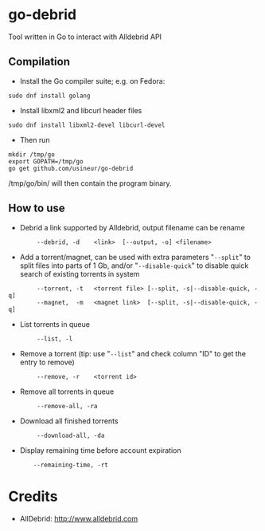 go-debrid
===========

Tool written in Go to interact with Alldebrid API

Compilation
-----------

* Install the Go compiler suite; e.g. on Fedora:
```
sudo dnf install golang
```
* Install libxml2 and libcurl header files
```
sudo dnf install libxml2-devel libcurl-devel
```
* Then run
```
mkdir /tmp/go
export GOPATH=/tmp/go
go get github.com/usineur/go-debrid
```
  /tmp/go/bin/ will then contain the program binary.

How to use
----------
* Debrid a link supported by Alldebrid, output filename can be rename
```
        --debrid, -d    <link>  [--output, -o] <filename>
```
* Add a torrent/magnet, can be used with extra parameters "```--split```" to split files into parts of 1 Gb, and/or "```--disable-quick```" to disable quick search of existing torrents in system
```
        --torrent, -t   <torrent file> [--split, -s|--disable-quick, -q]
        --magnet,  -m   <magnet link>  [--split, -s|--disable-quick, -q]
```
* List torrents in queue
```
        --list, -l
```
* Remove a torrent (tip: use "```--list```" and check column "ID" to get the entry to remove)
```
        --remove, -r    <torrent id>
```
* Remove all torrents in queue
```
        --remove-all, -ra
```
* Download all finished torrents
```
        --download-all, -da
```
* Display remaining time before account expiration
```
       --remaining-time, -rt
```

Credits
=======
- AllDebrid: http://www.alldebrid.com
